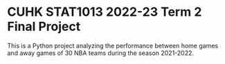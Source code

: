 # CUHK STAT1013 2022-23 Term 2 Final Project
This is a Python project analyzing the performance between home games and away games of 30 NBA teams during the season 2021-2022.
